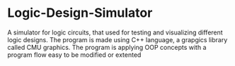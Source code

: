 # Logic-Design-Simulator
A simulator for logic circuits, that used for testing and visualizing different logic designs.
The program is made using C++ language, a grapgics library called CMU graphics.
The program is applying OOP concepts with a program flow easy to be modified or extented
 
